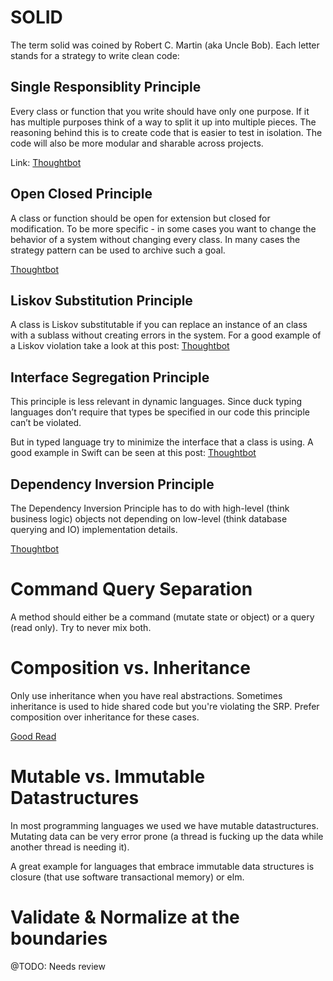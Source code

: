 # SOLID

The term solid was coined by Robert C. Martin (aka Uncle Bob). Each letter stands for a strategy to write clean code:

## Single Responsiblity Principle

Every class or function that you write should have only one purpose. If it has multiple purposes think of a way to split it up into multiple pieces. The reasoning behind this is to create code that is easier to test in isolation. The code will also be more modular and sharable across projects.

Link: [Thoughtbot](https://robots.thoughtbot.com/back-to-basics-solid)

## Open Closed Principle

A class or function should be open for extension but closed for modification. To be more specific - in some cases you want to change the behavior of a system without changing every class. In many cases the strategy pattern can be used to archive such a goal.

[Thoughtbot](https://robots.thoughtbot.com/back-to-basics-solid)

## Liskov Substitution Principle

A class is Liskov substitutable if you can replace an instance of an class with a sublass without creating errors in the system. For a good example of a Liskov violation take a look at this post: [Thoughtbot](https://robots.thoughtbot.com/back-to-basics-solid)

## Interface Segregation Principle

This principle is less relevant in dynamic languages. Since duck typing languages don’t require that types be specified in our code this principle can’t be violated.

But in typed language try to minimize the interface that a class is using. A good example in Swift can be seen at this post:
[Thoughtbot](https://robots.thoughtbot.com/back-to-basics-solid)

## Dependency Inversion Principle

The Dependency Inversion Principle has to do with high-level (think business logic) objects not depending on low-level (think database querying and IO) implementation details.

[Thoughtbot](https://robots.thoughtbot.com/back-to-basics-solid)

# Command Query Separation

A method should either be a command (mutate state or object) or a query (read only). Try to never mix both.

# Composition vs. Inheritance

Only use inheritance when you have real abstractions. Sometimes inheritance is used to hide shared code but you're violating the SRP. Prefer composition over inheritance for these cases.

[Good Read](https://www.thoughtworks.com/de/insights/blog/composition-vs-inheritance-how-choose)

# Mutable vs. Immutable Datastructures

In most programming languages we used we have mutable datastructures. Mutating data can be very error prone (a thread is fucking up the data while another thread is needing it).

A great example for languages that embrace immutable data structures is closure (that use software transactional memory) or elm.

# Validate & Normalize at the boundaries

@TODO: Needs review
